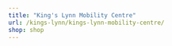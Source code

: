 ```yaml
---
title: "King's Lynn Mobility Centre"
url: /kings-lynn/kings-lynn-mobility-centre/
shop: shop
---
```

